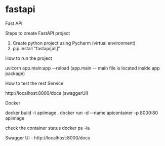 # fastapi
Fast API 

Steps to create FastAPI project
1. Create python project using Pycharm (virtual environment)
2. pip install "fastapi[all]"

How to run the project

uvicorn app.main:app --reload    (app.main -- main file is located inside app package)


How to test the rest Service

http://localhost:8000/docs (swaggerUI)


Docker

docker build -t apiimage .
docker run -d --name apicontainer -p 8000:80 apiimage

check the container status
docker ps -la


Swagger UI - http://localhost:8000/docs 
